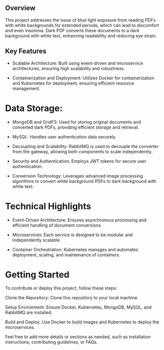 ## Overview
This project addresses the issue of blue light exposure from reading PDFs with white backgrounds for extended periods, which can lead to discomfort and even insomnia. Dark PDF converts these documents to a dark background with white text, enhancing readability and reducing eye strain.

## Key Features
* Scalable Architecture: Built using event-driven and microservice architectures, ensuring high scalability and robustness.

* Containerization and Deployment: Utilizes Docker for containerization and Kubernetes for deployment, ensuring efficient resource management.

# Data Storage:

* MongoDB and GridFS: Used for storing original documents and converted dark PDFs, providing efficient storage and retrieval.

* MySQL: Handles user authentication data securely.

* Decoupling and Scalability: RabbitMQ is used to decouple the converter from the gateway, allowing both components to scale independently.

* Security and Authentication: Employs JWT tokens for secure user authentication.

* Conversion Technology: Leverages advanced image processing algorithms to convert white background PDFs to dark background with white text.

# Technical Highlights
* Event-Driven Architecture: Ensures asynchronous processing and efficient handling of document conversions.

* Microservices: Each service is designed to be modular and independently scalable.

* Container Orchestration: Kubernetes manages and automates deployment, scaling, and maintenance of containers.

# Getting Started
To contribute or deploy this project, follow these steps:

Clone the Repository: Clone this repository to your local machine.

Setup Environment: Ensure Docker, Kubernetes, MongoDB, MySQL, and RabbitMQ are installed.

Build and Deploy: Use Docker to build images and Kubernetes to deploy the microservices.

Feel free to add more details or sections as needed, such as installation instructions, contributing guidelines, or FAQs.
